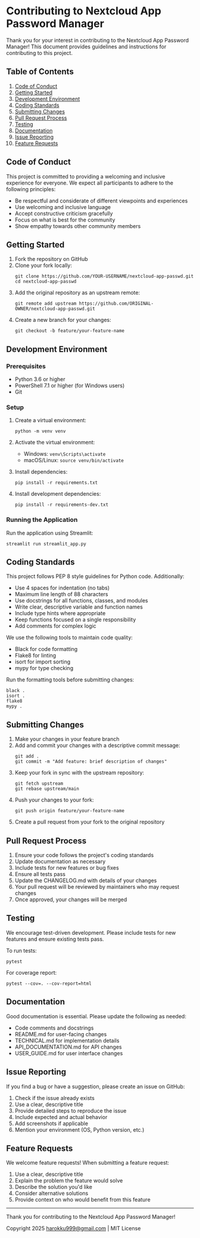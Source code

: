 # Contributing to Nextcloud App Password Manager

Thank you for your interest in contributing to the Nextcloud App Password Manager! This document provides guidelines and instructions for contributing to this project.

## Table of Contents

1. [Code of Conduct](#code-of-conduct)
2. [Getting Started](#getting-started)
3. [Development Environment](#development-environment)
4. [Coding Standards](#coding-standards)
5. [Submitting Changes](#submitting-changes)
6. [Pull Request Process](#pull-request-process)
7. [Testing](#testing)
8. [Documentation](#documentation)
9. [Issue Reporting](#issue-reporting)
10. [Feature Requests](#feature-requests)

## Code of Conduct

This project is committed to providing a welcoming and inclusive experience for everyone. We expect all participants to adhere to the following principles:

- Be respectful and considerate of different viewpoints and experiences
- Use welcoming and inclusive language
- Accept constructive criticism gracefully
- Focus on what is best for the community
- Show empathy towards other community members

## Getting Started

1. Fork the repository on GitHub
2. Clone your fork locally:
   ```
   git clone https://github.com/YOUR-USERNAME/nextcloud-app-passwd.git
   cd nextcloud-app-passwd
   ```
3. Add the original repository as an upstream remote:
   ```
   git remote add upstream https://github.com/ORIGINAL-OWNER/nextcloud-app-passwd.git
   ```
4. Create a new branch for your changes:
   ```
   git checkout -b feature/your-feature-name
   ```

## Development Environment

### Prerequisites

- Python 3.6 or higher
- PowerShell 7.1 or higher (for Windows users)
- Git

### Setup

1. Create a virtual environment:
   ```
   python -m venv venv
   ```

2. Activate the virtual environment:
   - Windows: `venv\Scripts\activate`
   - macOS/Linux: `source venv/bin/activate`

3. Install dependencies:
   ```
   pip install -r requirements.txt
   ```

4. Install development dependencies:
   ```
   pip install -r requirements-dev.txt
   ```

### Running the Application

Run the application using Streamlit:

```
streamlit run streamlit_app.py
```

## Coding Standards

This project follows PEP 8 style guidelines for Python code. Additionally:

- Use 4 spaces for indentation (no tabs)
- Maximum line length of 88 characters
- Use docstrings for all functions, classes, and modules
- Write clear, descriptive variable and function names
- Include type hints where appropriate
- Keep functions focused on a single responsibility
- Add comments for complex logic

We use the following tools to maintain code quality:

- Black for code formatting
- Flake8 for linting
- isort for import sorting
- mypy for type checking

Run the formatting tools before submitting changes:

```
black .
isort .
flake8
mypy .
```

## Submitting Changes

1. Make your changes in your feature branch
2. Add and commit your changes with a descriptive commit message:
   ```
   git add .
   git commit -m "Add feature: brief description of changes"
   ```
3. Keep your fork in sync with the upstream repository:
   ```
   git fetch upstream
   git rebase upstream/main
   ```
4. Push your changes to your fork:
   ```
   git push origin feature/your-feature-name
   ```
5. Create a pull request from your fork to the original repository

## Pull Request Process

1. Ensure your code follows the project's coding standards
2. Update documentation as necessary
3. Include tests for new features or bug fixes
4. Ensure all tests pass
5. Update the CHANGELOG.md with details of your changes
6. Your pull request will be reviewed by maintainers who may request changes
7. Once approved, your changes will be merged

## Testing

We encourage test-driven development. Please include tests for new features and ensure existing tests pass.

To run tests:

```
pytest
```

For coverage report:

```
pytest --cov=. --cov-report=html
```

## Documentation

Good documentation is essential. Please update the following as needed:

- Code comments and docstrings
- README.md for user-facing changes
- TECHNICAL.md for implementation details
- API_DOCUMENTATION.md for API changes
- USER_GUIDE.md for user interface changes

## Issue Reporting

If you find a bug or have a suggestion, please create an issue on GitHub:

1. Check if the issue already exists
2. Use a clear, descriptive title
3. Provide detailed steps to reproduce the issue
4. Include expected and actual behavior
5. Add screenshots if applicable
6. Mention your environment (OS, Python version, etc.)

## Feature Requests

We welcome feature requests! When submitting a feature request:

1. Use a clear, descriptive title
2. Explain the problem the feature would solve
3. Describe the solution you'd like
4. Consider alternative solutions
5. Provide context on who would benefit from this feature

---

Thank you for contributing to the Nextcloud App Password Manager!

Copyright 2025 harokku999@gmail.com | MIT License